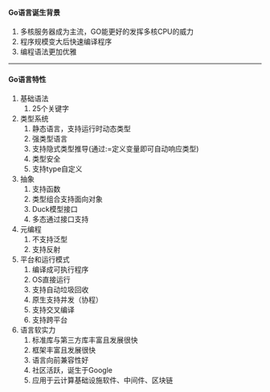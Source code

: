 ####  Go语言诞生背景
1. 多核服务器成为主流，GO能更好的发挥多核CPU的威力
2. 程序规模变大后快速编译程序
3. 编程语法更加优雅

---

#### Go语言特性
1. 基础语法
	1. 25个关键字
2. 类型系统
	1. 静态语言，支持运行时动态类型
	2. 强类型语言
	3. 支持隐式类型推导(通过:=定义变量即可自动响应类型)
	4. 类型安全
	5. 支持type自定义
3. 抽象
	1. 支持函数
	2. 类型组合支持面向对象
	3. Duck模型接口
	4. 多态通过接口支持
4. 元编程
	1. 不支持泛型
	2. 支持反射
5. 平台和运行模式
	1. 编译成可执行程序
	2. OS直接运行
	3. 支持自动垃圾回收
	4. 原生支持并发（协程）
	5. 支持交叉编译
	6. 支持跨平台
6. 语言软实力
	1. 标准库与第三方库丰富且发展很快
	2. 框架丰富且发展很快
	3. 语言向前兼容性好
	4. 社区活跃，诞生于Google
	5. 应用于云计算基础设施软件、中间件、区块链